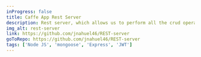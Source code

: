 ```yaml
---
inProgress: false
title: Caffe App Rest Server
description: Rest server, which allows us to perform all the crud operations in the backend of a cafe-bar, which has its users, products and categories.
img_alt: rest-server
link: https://github.com/jnahuel46/REST-server
goToRepo: https://github.com/jnahuel46/REST-server
tags: ['Node JS', 'mongoose', 'Express', 'JWT']
---
```

